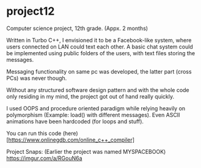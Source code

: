 # project12
Computer science project, 12th grade. (Appx. 2 months)

Written in Turbo C++, I envisioned it to be a Facebook-like system, where users connected on LAN could text each other.
A basic chat system could be implemented using public folders of the users, with text files storing the messages.

Messaging functionality on same pc was developed, the latter part (cross PCs) was never though.

Without any structured software design pattern and with the whole code only residing in my mind, the project got out of hand really quickly. 

I used OOPS and procedure oriented paradigm while relying heavily on polymorphism (Example: load() with different messages).
Even ASCII animations have been hardcoded (for loops and stuff).

You can run this code (here)[https://www.onlinegdb.com/online_c++_compiler] 

Project Snaps: (Earlier the project was named MYSPACEBOOK)
https://imgur.com/a/RGouN6a
